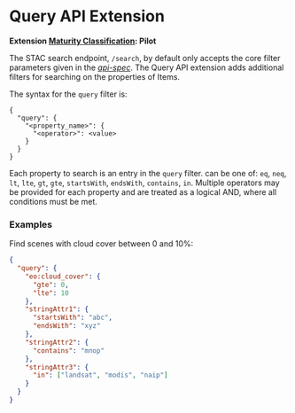 # Query API Extension

**Extension [Maturity Classification](../../../extensions/README.md#extension-maturity): Pilot**

The STAC search endpoint, `/search`, by default only accepts the core filter parameters given in the *[api-spec](../../api-spec.md)*. The Query API extension adds additional filters for searching on the properties of Items.

The syntax for the `query` filter is:

<!-- use unflavored code here, as <value> is not valid JSON and is highlighted as an error -->
```
{
  "query": {
    "<property_name>": {
      "<operator>": <value>
    }
  }
}
```

Each property to search is an entry in the `query` filter. <operator> can be one of: `eq`, `neq`, `lt`, `lte`, `gt`, `gte`, `startsWith`, `endsWith`, `contains`, `in`. 
Multiple operators may be provided for each property and are treated as a logical AND, where all conditions must be met.

### Examples

Find scenes with cloud cover between 0 and 10%:

```json
{
  "query": {
    "eo:cloud_cover": {
      "gte": 0,
      "lte": 10
    },
    "stringAttr1": {
      "startsWith": "abc",
      "endsWith": "xyz"
    },
    "stringAttr2": {
      "contains": "mnop"
    },
    "stringAttr3": {
      "in": ["landsat", "modis", "naip"]
    }
  }
}
```
